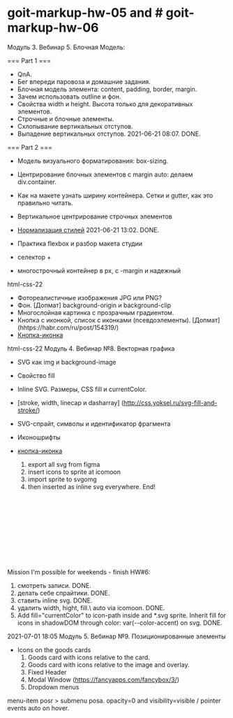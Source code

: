 # goit-markup-hw-05 and # goit-markup-hw-06

Модуль 3. Вебинар 5. Блочная Модель:

=== Part 1 ===

- QnA.
- Бег впереди паровоза и домашние задания.
- Блочная модель элемента: content, padding, border, margin.
- Зачем использовать outline и фон.
- Свойства width и height. Высота только для декоративных элементов.
- Строчные и блочные элементы.
- Схлопывание вертикальных отступов.
- Выпадение вертикальных отступов. 2021-06-21 08:07. DONE.

=== Part 2 ===

- Модель визуального форматирования: box-sizing.
- Центрирование блочных элементов с margin auto: делаем div.container.
- Как на макете узнать ширину контейнера. Сетки и gutter, как это правильно читать.
- Вертикальное центрирование строчных элементов
- [Нормализация стилей](https://github.com/sindresorhus/modern-normalize) 2021-06-21 13:02. DONE.

- Практика flexbox и разбор макета студии
- селектор +
- многострочный контейнер в px, с -margin и надежный

html-css-22

- Фотореалистичные изображения JPG или PNG?
- Фон. [Допмат] background-origin и background-clip
- Многослойная картинка с прозрачным градиентом.
- Кнопка с иконкой, список с иконками (псевдоэлементы). [Допмат] (hhtps://habr.com/ru/post/154319/)
- [Кнопка-иконка](https://moderncss.dev/icon-button-css-styling-guide/)

html-css-22 Модуль 4. Вебинар №8. Векторная графика

- SVG как img и background-image
- Свойство fill
- Inline SVG. Размеры, CSS fill и currentColor.
- [stroke, width, linecap и dasharray] (http://css.yoksel.ru/svg-fill-and-stroke/)
- SVG-спрайт, символы и идентификатор фрагмента
- Иконошрифты
- [кнопка-иконка](https://moderncss.dev/icon-button-css-styling-guide/)

  1. export all svg from figma
  2. insert icons to sprite at icomoon
  3. import sprite to svgomg
  4. then inserted as inline svg everywhere. End!

<svg>
  <use href="https://sprite.svg#fragment"></use>
</svg>

Mission I'm possible for weekends - finish HW#6:

1. смотреть записи. DONE.
2. делать себе спрайтики. DONE.
3. ставить inline svg. DONE.
4. удалить width, hight, fill.\ auto via icomoon. DONE.
5. Add fill="currentColor" to icon-path inside and \*.svg sprite. Inherit fill for icons in
   shadowDOM through color: var(--color-accent) on svg. DONE.

<!--
backrgound-position: x смещение-x y смещение-y
backrgound-position: right 30px bottom 20px;
 -->
<!--
href="./contacts.html"
https://www.google.com"
https://developer.mozilla.org/ru/docs/web/css
https://stackoverflow.com/questions/tagged/css
-->

2021-07-01 18:05 Модуль 5. Вебинар №9. Позиционированные элементы

- Icons on the goods cards
  1. Goods card with icons relative to the card.
  2. Goods card with icons relative to the image and overlay.
  3. Fixed Header
  <!--
    <script>
      const { height: pageHeaderHeight } = document
      .querySelector(".page-header")
      .getBoundingClientRect();
      document.body.style
      .paddingTop = "${pageHeaderHeight}px";
    </script>
  -->
  4. Modal Window (https://fancyapps.com/fancybox/3/)
  5. Dropdown menus

menu-item posr > submenu posa. opacity=0 and visibility=visible / pointer events auto on hover.

